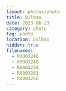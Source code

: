 ```yaml
---
layout: photos/photo
title: Bilbao
date: 2023-06-23
category: photo
tag: photo
location: bilbao
hidden: true
filenames:
  - R0003246
  - R0003248
  - R0003255
  - R0003261
  - R0003266
---
```

